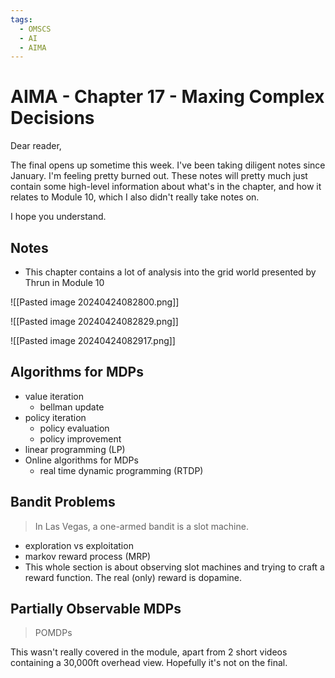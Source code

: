 ```yaml
---
tags:
  - OMSCS
  - AI
  - AIMA
---
```

# AIMA - Chapter 17 - Maxing Complex Decisions

Dear reader,

The final opens up sometime this week. I've been taking diligent notes since January. I'm feeling pretty burned out. These notes will pretty much just contain some high-level information about what's in the chapter, and how it relates to Module 10, which I also didn't really take notes on.

I hope you understand.

## Notes

- This chapter contains a lot of analysis into the grid world presented by Thrun in Module 10

![[Pasted image 20240424082800.png]]

![[Pasted image 20240424082829.png]]

![[Pasted image 20240424082917.png]]

## Algorithms for MDPs
- value iteration
	- bellman update
- policy iteration
	- policy evaluation
	- policy improvement
- linear programming (LP)
- Online algorithms for MDPs
	- real time dynamic programming (RTDP)

## Bandit Problems
> In Las Vegas, a one-armed bandit is a slot machine.

- exploration vs exploitation
- markov reward process (MRP)
- This whole section is about observing slot machines and trying to craft a reward function. The real (only) reward is dopamine.

## Partially Observable MDPs
> POMDPs

This wasn't really covered in the module, apart from 2 short videos containing a 30,000ft overhead view. Hopefully it's not on the final.